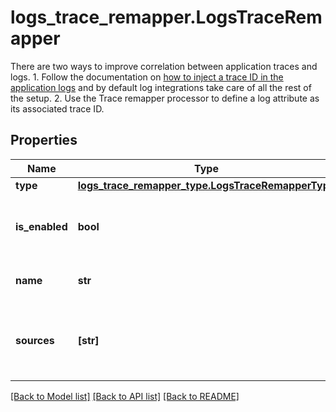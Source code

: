 # logs_trace_remapper.LogsTraceRemapper

There are two ways to improve correlation between application traces and logs.    1. Follow the documentation on [how to inject a trace ID in the application logs](https://docs.datadoghq.com/tracing/connect_logs_and_traces)   and by default log integrations take care of all the rest of the setup.    2. Use the Trace remapper processor to define a log attribute as its associated trace ID.
## Properties
Name | Type | Description | Notes
------------ | ------------- | ------------- | -------------
**type** | [**logs_trace_remapper_type.LogsTraceRemapperType**](LogsTraceRemapperType.md) |  | 
**is_enabled** | **bool** | Whether or not the processor is enabled. | [optional]  if omitted the server will use the default value of False
**name** | **str** | Name of the processor. | [optional] 
**sources** | **[str]** | Array of source attributes. | [optional]  if omitted the server will use the default value of ["dd.trace_id"]

[[Back to Model list]](README.md#documentation-for-models) [[Back to API list]](README.md#documentation-for-api-endpoints) [[Back to README]](README.md)


